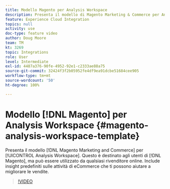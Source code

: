 ```yaml
---
title: Modello Magento per Analysis Workspace
description: Presenta il modello di Magento Marketing & Commerce per Analysis Workspace.
feature: Experience Cloud Integration
topics: null
activity: use
doc-type: feature video
author: Doug Moore
team: TM
kt: 3269
topic: Integrations
role: User
level: Intermediate
exl-id: 4487a376-90fe-4952-92e1-c2333ae88a75
source-git-commit: 32424f3f2b05952fe4df9ea91dcbe51684cee905
workflow-type: tm+mt
source-wordcount: '50'
ht-degree: 100%

---
```


# Modello [!DNL Magento] per Analysis Workspace {#magento-analysis-workspace-template}

Presenta il modello [!DNL Magento Marketing and Commerce] per [!UICONTROL Analysis Workspace]. Questo è destinato agli utenti di [!DNL Magento], ma può essere utilizzato da qualsiasi rivenditore online. Include insight predefiniti sulle attività di eCommerce che ti possono aiutare a migliorare le vendite.

>[!VIDEO](https://video.tv.adobe.com/v/28164/?quality=12)

